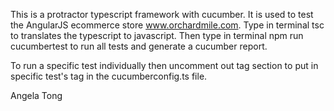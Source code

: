 This is a protractor typescript framework with cucumber. It is used to test the AngularJS ecommerce store www.orchardmile.com.
Type in terminal tsc to translates the typescript to javascript.
Then type in terminal npm run cucumbertest to run all tests and generate a cucumber report.

To run a specific test individually then uncomment out tag section to put in specific test's tag in the cucumberconfig.ts file.

Angela Tong